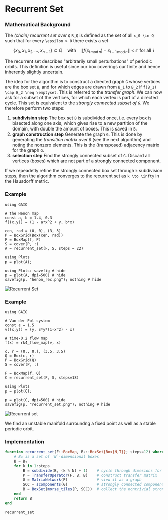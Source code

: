 # Recurrent Set

### Mathematical Background
The _(chain) recurrent set over ``Q``_ ``R_Q`` is defined as the set of all ``x_0 \in Q`` such that for every ``\epsilon > 0`` there exists a set 
```math 
\left\{ x_0,\, x_1,\, x_2,\, \ldots,\, x_{n-1} \right\} \subset Q \quad \text{with} \quad \| f(x_{i \, \text{mod} \, n}) - x_{i+1 \, \text{mod} \, n} \| < \epsilon \,\ \text{for all} \,\ i
```
The recurrent set describes "arbitrarily small perturbations" of periodic orbits. This definition is useful since our box coverings our finite and hence inherently slightly uncertain. 

The idea for the algorithm is to construct a directed graph ``G`` whose vertices are the box set ``B``, and for which edges are drawn from ``B_1`` to ``B_2`` if ``f(B_1) \cap B_2 \neq \emptyset``. This is referred to the _transfer graph_. We can now ask for a subset of the vertices, for which each vertex is part of a directed cycle. This set is equivalent to the _strongly connected subset of ``G``_. We therefore perform two steps: 
1. **subdivision step** The box set `B` is subdivided once, i.e. every box is bisected along one axis, which gives rise to a new partition of the domain, with double the amount of boxes. This is saved in `B`. 
2. **graph construction step** Generate the graph `G`. This is done by generating the _transition matrix over `B`_ (see the next algorithm) and noting the nonzero elements. This is the (transposed) adjacency matrix for the graph `G`. 
3. **selection step** Find the strongly connected subset of `G`. Discard all vertices (boxes) which are not part of a strongly connected component. 

If we repeadetly refine the strongly connected box set through ``k`` subdivision steps, then the algorithm converges to the recurrent set as ``k \to \infty`` in the Hausdorff metric. 

### Example

```@example 1
using GAIO

# the Henon map
const a, b = 1.4, 0.3
f((x,y)) = (1 - a*x^2 + y, b*x)

cen, rad = (0, 0), (3, 3)
P = BoxGrid(Box(cen, rad))
F = BoxMap(f, P)
S = cover(P, :)
A = recurrent_set(F, S, steps = 22)

using Plots
p = plot(A);

using Plots: savefig # hide
p = plot(A, dpi=500) # hide
savefig(p, "henon_rec.png"); nothing # hide
```

![Recurrent Set](henon_rec.png)

### Example

```@example 1
using GAIO

# Van der Pol system
const ϵ = 1.5
v((x,y)) = (y, ϵ*y*(1-x^2) - x)

# time-0.2 flow map
f(x) = rk4_flow_map(v, x)

c, r = (0., 0.), (3.5, 3.5)
Q = Box(c, r)
P = BoxGrid(Q)
S = cover(P, :)

F = BoxMap(f, Q)
C = recurrent_set(F, S, steps=18)

using Plots
p = plot(C);

p = plot(C, dpi=500) # hide
savefig(p, "recurrent_set.png"); nothing # hide
```

![Recurrent set](recurrent_set.png)

We find an unstable manifold surroundng a fixed point as well as a stable periodic orbit. 

### Implementation

```julia
function recurrent_set(F::BoxMap, B₀::BoxSet{Box{N,T}}; steps=12) where {N,T}
    # B₀ is a set of `N`-dimensional boxes
    B = B₀
    for k in 1:steps
        B = subdivide(B, (k % N) + 1)    # cycle through dimesions for subdivision
        P = TransferOperator(F, B, B)    # construct transfer matrix
        G = MatrixNetwork(P)             # view it as a graph
        SCC = scomponents(G)             # strongly connected components
        B = BoxSet(morse_tiles(P, SCC))  # collect the nontrivial strongly connected components
    end
    return B
end
```

```@docs; canonical=false
recurrent_set
```
